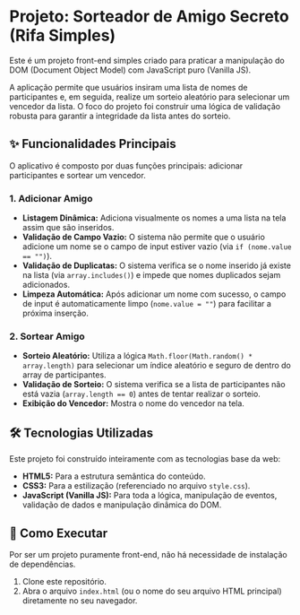# Projeto: Sorteador de Amigo Secreto (Rifa Simples)

Este é um projeto front-end simples criado para praticar a manipulação do DOM (Document Object Model) com JavaScript puro (Vanilla JS).

A aplicação permite que usuários insiram uma lista de nomes de participantes e, em seguida, realize um sorteio aleatório para selecionar um vencedor da lista. O foco do projeto foi construir uma lógica de validação robusta para garantir a integridade da lista antes do sorteio.

## ✨ Funcionalidades Principais

O aplicativo é composto por duas funções principais: adicionar participantes e sortear um vencedor.

### 1. Adicionar Amigo

- **Listagem Dinâmica:** Adiciona visualmente os nomes a uma lista na tela assim que são inseridos.
- **Validação de Campo Vazio:** O sistema não permite que o usuário adicione um nome se o campo de input estiver vazio (via `if (nome.value == "")`).
- **Validação de Duplicatas:** O sistema verifica se o nome inserido já existe na lista (via `array.includes()`) e impede que nomes duplicados sejam adicionados.
- **Limpeza Automática:** Após adicionar um nome com sucesso, o campo de input é automaticamente limpo (`nome.value = ""`) para facilitar a próxima inserção.

### 2. Sortear Amigo

- **Sorteio Aleatório:** Utiliza a lógica `Math.floor(Math.random() * array.length)` para selecionar um índice aleatório e seguro de dentro do array de participantes.
- **Validação de Sorteio:** O sistema verifica se a lista de participantes não está vazia (`array.length == 0`) antes de tentar realizar o sorteio.
- **Exibição do Vencedor:** Mostra o nome do vencedor na tela.

## 🛠️ Tecnologias Utilizadas

Este projeto foi construído inteiramente com as tecnologias base da web:

- **HTML5:** Para a estrutura semântica do conteúdo.
- **CSS3:** Para a estilização (referenciado no arquivo `style.css`).
- **JavaScript (Vanilla JS):** Para toda a lógica, manipulação de eventos, validação de dados e manipulação dinâmica do DOM.

## 🚀 Como Executar

Por ser um projeto puramente front-end, não há necessidade de instalação de dependências.

1.  Clone este repositório.
2.  Abra o arquivo `index.html` (ou o nome do seu arquivo HTML principal) diretamente no seu navegador.
